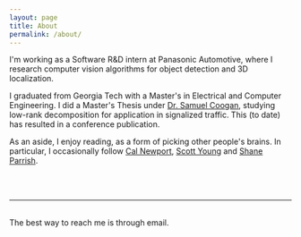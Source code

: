 ```yaml
---
layout: page
title: About
permalink: /about/
---
```


I'm working as a Software R&D intern at Panasonic Automotive, where I research computer vision algorithms for object detection and 3D localization.

I graduated from Georgia Tech with a Master's in Electrical and Computer Engineering. I did a Master's Thesis under [Dr. Samuel Coogan](http://coogan.ece.gatech.edu/index.html), studying low-rank decomposition for application in signalized traffic. This (to date) has resulted in a conference publication.

As an aside, I enjoy reading, as a form of picking other people's brains. In particular, I occasionally follow [Cal Newport](http://calnewport.com/blog/), [Scott Young](https://www.scotthyoung.com/blog/) and [Shane Parrish](https://www.farnamstreetblog.com).

<br/>
<br/>
<hr/>
<br/>
<span class="contacticon center">
	<a href="mailto:ling.esther14@gmail.com"><i class="fa fa-envelope-square fa-2x"></i></a>
	<a href="https://github.com/lefthandwriter" target="_blank"><i class="fa fa-github-square fa-2x"></i></a>
	<a href="https://www.linkedin.com/in/lingesther/" target="_blank"><i class="fa fa-linkedin-square fa-2x"></i></a>
</span>

<div class="col three caption center">
	The best way to reach me is through email.
</div>